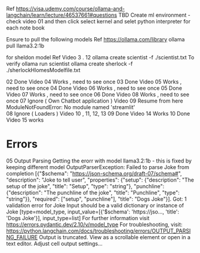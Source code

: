 Ref https://visa.udemy.com/course/ollama-and-langchain/learn/lecture/46537661#questions
TBD Create ml environment - check video 01
and then click select kernel and selet python interpreter for each note book

Ensure to pull the following models
Ref https://ollama.com/library
ollama pull llama3.2:1b

for sheldon model  Ref Video 3 . 12
        ollama create scientist -f ./scientist.txt
            To verify ollama run scientist 
        ollama create sherlock -f ./sherlockHlomesModelfile.txt 



02 Done    Video 04 Works , need to see once
03 Done    Video 05 Works , need to see once
04 Done    Video 06 Works , need to see once
05 Done    Video 07 Works , need to see once
06 Done    Video 08 Works , need to see once
07 Ignore ( Own Chatbot application )    Video 09 Resume from here   ModuleNotFoundError: No module named 'streamlit'  
08 Ignore ( Loaders )    Video 10 , 11, 12, 13
09    Done         Video 14 Works
10    Done  Video 15 works




# Errors
05 Output Parsing
Getting the erorr with model llama3.2:1b - this is fixed by keeping different model
OutputParserException: Failed to parse Joke from completion [{"$schema": "https://json-schema.org/draft-07/schema#", "description": "Joke to tell user", "properties": {"setup": {"description": "The setup of the joke", "title": "Setup", "type": "string"}, "punchline": {"description": "The punchline of the joke", "title": "Punchline", "type": "string"}}, "required": ["setup", "punchline"], "title": "Dogs Joke"}]. Got: 1 validation error for Joke
  Input should be a valid dictionary or instance of Joke [type=model_type, input_value=[{'$schema': 'https://jso..., 'title': 'Dogs Joke'}], input_type=list]
    For further information visit https://errors.pydantic.dev/2.10/v/model_type
For troubleshooting, visit: https://python.langchain.com/docs/troubleshooting/errors/OUTPUT_PARSING_FAILURE 
Output is truncated. View as a scrollable element or open in a text editor. Adjust cell output settings...